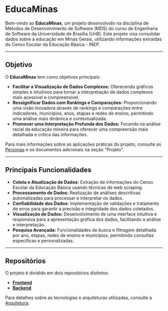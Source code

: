 # EducaMinas

Bem-vindo ao **EducaMinas**, um projeto desenvolvido na disciplina de Métodos de Desenvolvimento de Software (MDS) do curso de Engenharia de Software da Universidade de Brasília (UnB). Este projeto visa consolidar dados sobre a educação em Minas Gerais, utilizando informações extraídas do Censo Escolar da Educação Básica - INEP.

---

## Objetivo

O **EducaMinas** tem como objetivos principais:

- **Facilitar a Visualização de Dados Complexos:** Oferecendo gráficos simples e intuitivos para tornar a interpretação de dados complexos mais acessível e compreensível.
- **Ressignificar Dados com Rankings e Comparações:** Proporcionando uma visão inovadora através de rankings e comparações entre indicadores, municípios, anos, etapas e redes de ensino, permitindo uma análise mais dinâmica e contextualizada.
- **Promover uma Interpretação Profunda dos Dados:** Focando na análise racial da educação mineira para oferecer uma compreensão mais detalhada e crítica das informações.

Para mais informações sobre as aplicações práticas do projeto, consulte as [Personas](project/personas.md) e os documentos adicionais na seção "Projeto".

---

## Principais Funcionalidades

- **Coleta e Atualização de Dados:** Extração de informações do Censo Escolar da Educação Básica usando técnicas de web scraping.
- **Processamento de Dados:** Realização de análises descritivas automatizadas para processar e interpretar os dados.
- **Confiabilidade dos Dados:** Implementação de validações e tratamento de erros para garantir a precisão e integridade dos dados coletados.
- **Visualização de Dados:** Desenvolvimento de uma interface intuitiva e responsiva para a apresentação gráfica dos dados, facilitando a análise e interpretação.
- **Pesquisa Avançada:** Funcionalidades de busca e filtragem detalhada por ano, etapas, redes de ensino e municípios, permitindo consultas específicas e personalizadas.

---

## Repositórios

O projeto é dividido em dois repositórios distintos:

- **[Frontend](https://github.com/unb-mds/2024-1-EducaMinas-frontend)**
- **[Backend](https://github.com/unb-mds/2024-1-EducaMinas-backend)**

Para detalhes sobre as tecnologias e arquiteturas utilizadas, consulte a [Arquitetura](project/arquitetura.md).
